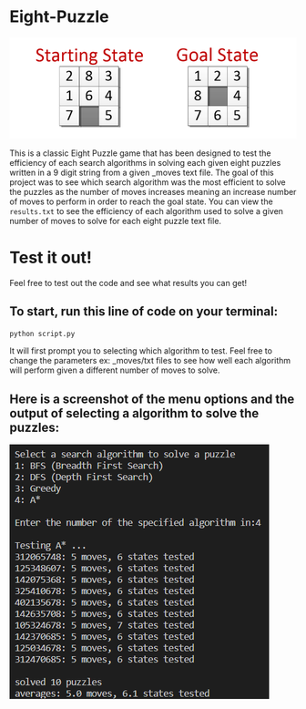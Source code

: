 # Eight-Puzzle
![Description of the image](./img/EightPuzzle.png)

This is a classic Eight Puzzle game that has been designed to test the efficiency of each search algorithms in solving each given eight puzzles written in a 9 digit string from a given _moves text file. The goal of this project was to see which search algorithm was the most efficient to solve the puzzles as the number of moves increases meaning an increase number of moves to perform in order to reach the goal state. You can view the `results.txt` to see the efficiency of each algorithm used to solve a given number of moves to solve for each eight puzzle text file.

# Test it out!

Feel free to test out the code and see what results you can get!

## To start, run this line of code on your terminal:

`python script.py`

It will first prompt you to selecting which algorithm to test. Feel free to change the parameters ex: _moves/txt files to see how well each algorithm will perform given a different number of moves to solve.

## Here is a screenshot of the menu options and the output of selecting a algorithm to solve the puzzles:

![Description of the image](./img/solutions.png)
